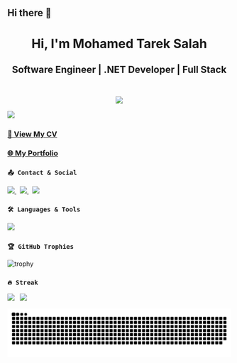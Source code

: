 ## Hi there 👋

<!--
**mohamed-tarek656/mohamed-tarek656** is a ✨ _special_ ✨ repository because its `README.md` (this file) appears on your GitHub profile.

Here are some ideas to get you started:

- 🔭 I’m currently working on ...
- 🌱 I’m currently learning ...
- 👯 I’m looking to collaborate on ...
- 🤔 I’m looking for help with ...
- 💬 Ask me about ...
- 📫 How to reach me: ...
- 😄 Pronouns: ...
- ⚡ Fun fact: ...
--><h1 align="center">Hi, I'm Mohamed Tarek Salah</h1>

<h2 align="center">Software Engineer | .NET Developer | Full Stack</h2>
<br>

  <p align="center">
    <a href="https://www.google.com.eg/search?q=A-Hemeda"> <!-- Google Me -->
      <img src="https://readme-typing-svg.herokuapp.com/?lines=Visit%20my%20LinkedIn%20Profile;I%20Post%20Insightful%20Content;Follow%20to%20get%20New%20Updates&font=Bold%20Code&center=true&color=30F050&pause=2000">
    </a>
  </p>

  <p align="left">
      <img src="https://komarev.com/ghpvc/?username=a-hemeda&style=flat&color=4010B0"/> <!-- Profile Views -->
  </p>

### [📄 View My CV](https://drive.google.com/file/d/1W272WvN9JqHiff2Bvp5UbXC-m9BobH16/view?usp=drivesdk)

### [🌐 My Portfolio](https://a-hemeda.github.io/Portfolio/)

### `📤 Contact & Social`
  <p align="left">
    <a href="mailto:7hemeda@gmail.com"> <!-- Gmail -->
      <img src="https://github.com/user-attachments/assets/1a97a051-cc24-4738-a7a2-3f53365a9e93" height="35"/>
    </a>&nbsp;
    <a href="https://www.linkedin.com/in/a-hemeda"> <!-- LinkedIn Profile -->
      <img src="https://raw.githubusercontent.com/rahuldkjain/github-profile-readme-generator/master/src/images/icons/Social/linked-in-alt.svg" height="45"/>
    </a>&nbsp;
    <a href="https://www.whatsapp.com/channel/0029Vb3QWNLG8l5OPthU963O"> <!-- WhatsApp Channel -->
      <img src="https://marketplace.canva.com/Vmp9Y/MAEvzQVmp9Y/1/tl/canva-whatsapp-status-icon-MAEvzQVmp9Y.png" height="45"/>
    </a>
  </p>

### `🛠️ Languages & Tools`

  <p align="left">
    <img src="https://go-skill-icons.vercel.app/api/icons?i=cpp,cs,dotnet,postman,swagger,sqlserver,redis,git,html,css,js,docker"/>
  </p>

### `🏆 GitHub Trophies`
  <p align="left">
  
  ![trophy](https://github-profile-trophy-ahmed.vercel.app/?username=A-Hemeda&theme=onestar&no-bg=true&no-frame=true&row=1&column=7)
  </div>

### `🔥 Streak`
  <p align="left">
    <!-- <img src="https://github-readme-stats.vercel.app/api?username=a-hemeda&show_icons=true&theme=highcontrast" height="125"/> &nbsp; <!-- GitHub Stats -->
    <img src="https://streak-stats.demolab.com/?user=a-hemeda&theme=highcontrast" height="125"/> &nbsp; <!-- GitHub Streak -->
    <img src="https://github-readme-stats.vercel.app/api/top-langs?username=a-hemeda&layout=compact&langs_count=6&theme=highcontrast" height="125"/> <!-- Most Used Languages -->
  </p>

  <p align="left">
    <img src="https://raw.githubusercontent.com/platane/snk/output/github-contribution-grid-snake-dark.svg"> <!-- Snake -->
  </p>
